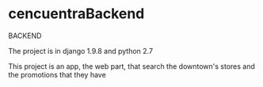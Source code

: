 # cencuentraBackend
BACKEND

The project is in django 1.9.8 and python 2.7

This project is an app, the web part, that search the downtown's stores and the promotions that they have
